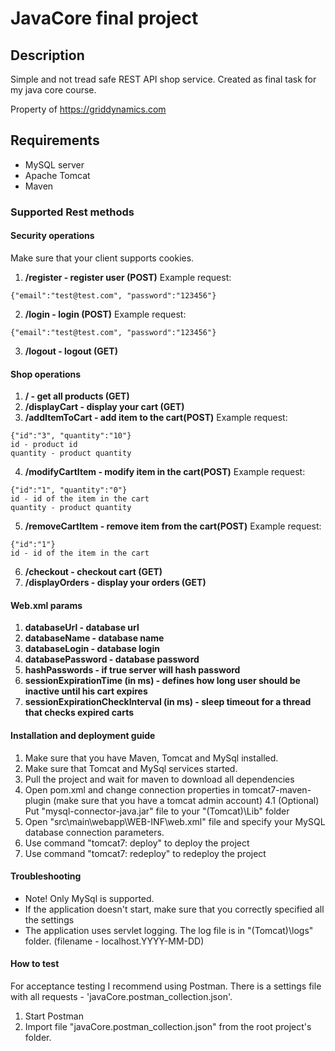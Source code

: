 # JavaCore final project
## Description
Simple and not tread safe REST API shop service.
Created as final task for my java core course.

Property of https://griddynamics.com

## Requirements
- MySQL server
- Apache Tomcat
- Maven

### Supported Rest methods

#### Security operations

Make sure that your client supports cookies.

1. **/register - register user (POST)** Example request:
```
{"email":"test@test.com", "password":"123456"}
```
2. **/login  - login (POST)** Example request:
```
{"email":"test@test.com", "password":"123456"}
```
3. **/logout - logout (GET)**

#### Shop operations
1. **/  - get all products (GET)**
2. **/displayCart - display your cart (GET)**
3. **/addItemToCart - add item to the cart(POST)** Example request:
```
{"id":"3", "quantity":"10"}
id - product id
quantity - product quantity
```
4. **/modifyCartItem - modify item in the cart(POST)** Example request:
```
{"id":"1", "quantity":"0"}
id - id of the item in the cart
quantity - product quantity
```
5. **/removeCartItem - remove item from the cart(POST)** Example request:
```
{"id":"1"}
id - id of the item in the cart
```
6. **/checkout - checkout cart (GET)**
7. **/displayOrders - display your orders (GET)**


#### Web.xml params
1. **databaseUrl - database url**
2. **databaseName - database name**
3. **databaseLogin - database login**
4. **databasePassword - database password**
5. **hashPasswords - if true server will hash password**
6. **sessionExpirationTime (in ms) - defines how long user should be inactive until his cart expires**
7. **sessionExpirationCheckInterval (in ms) - sleep timeout for a thread that checks expired carts**

#### Installation and deployment guide

1. Make sure that you have Maven, Tomcat and MySql installed.
2. Make sure that Tomcat and MySql services started.
3. Pull the project and wait for maven to download all dependencies
4. Open pom.xml and change connection properties in tomcat7-maven-plugin (make sure that you have a tomcat admin account)
4.1 (Optional) Put "mysql-connector-java.jar" file to your "(Tomcat)\Lib" folder
5. Open "src\main\webapp\WEB-INF\web.xml" file and specify your MySQL database connection parameters.
6. Use command "tomcat7: deploy" to deploy the project
7. Use command "tomcat7: redeploy" to redeploy the project

#### Troubleshooting

- Note! Only MySql is supported.
- If the application doesn't start, make sure that you correctly specified all the settings
- The application uses servlet logging. The log file is in "(Tomcat)\logs" folder. (filename - localhost.YYYY-MM-DD)

#### How to test
For acceptance testing I recommend using Postman. There is a settings file with all requests - 'javaCore.postman_collection.json'.

1. Start Postman
2. Import file "javaCore.postman_collection.json" from the root project's folder.
